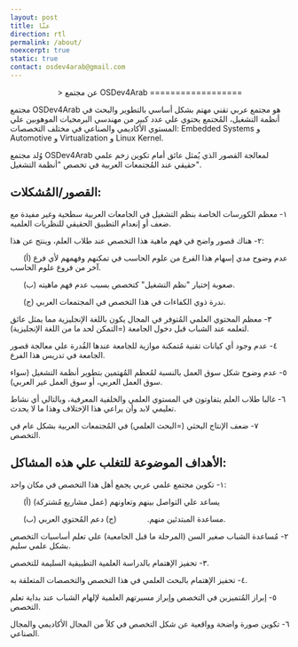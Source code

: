 ```yaml
---
layout: post
title: عنّا
direction: rtl
permalink: /about/
noexcerpt: true
static: true
contact: osdev4arab@gmail.com
--- 
```


<center>
>
عن مجتمع OSDev4Arab
==================
</center>

مجتمع OSDev4Arab هو مجتمع عربي تقني مهتم بشكل أساسي بالتطوير والبحث في أنظمة التشغيل، المُجتمع يحتوي علي عدد كبير من مهندسي البرمجيات الموهوبين علي المستوي الأكاديمي والصناعي في مختلف التخصصات: Embedded Systems و Automotive و Virtualization و Linux Kernel.

وُلد مجتمع OSDev4Arab لمعالجة القصور الذي يُمثل عائق أمام تكوين زخم علمي حقيقي عند المُجتمعات العربية في تخصص "أنظمة التشغيل".

القصور/المُشكلات:
---------

١- معظم الكورسات الخاصة بنظم التشغيل في الجامعات العربية سطحية وغير مفيدة مع ضعف أو إنعدام التطبيق الحقيقي للنظريات العلميه.

٢- هناك قصور واضح في فهم ماهية هذا التخصص عند طلاب العلم،  وينتج عن هذا:

&nbsp;&nbsp;&nbsp;&nbsp;&nbsp;&nbsp;(أ) عدم وضوح مدي إسهام هذا الفرع من علوم الحاسب في تمكنهم وفهمهم لأي فرع آخر من فروع علوم الحاسب.

&nbsp;&nbsp;&nbsp;&nbsp;&nbsp;&nbsp;(ب) صعوبة إختيار "نظم التشغيل" كتخصص بسبب عدم فهم ماهيته.

&nbsp;&nbsp;&nbsp;&nbsp;&nbsp;&nbsp;(ج) ندرة ذوي الكفاءات في هذا التخصص في المجتمعات العربي.

٣- معظم المحتوي العلمي المُتوفر في المجال يكون باللغة الإنجليزية مما يمثل عائق لتعلمه عند الشباب قبل دخول الجامعة (=التمكن لحد ما من اللغة الإنجليزية).

٤- عدم وجود أي كيانات تقنية مُتمكنة موازية للجامعة عندها القُدرة علي معالجة قصور الجامعة في تدريس هذا الفرع.

٥- عدم وضوح شكل سوق العمل بالنسبة لمُعظم المُهتمين بتطوير أنظمة التشغيل (سواء سوق العمل العربي، أو سوق العمل غير العربي).

٦- غالبا طلاب العلم يتفاوتون في المستوي العلمي والخلفية المعرفية، وبالتالي أي نشاط تعليمي لابد وأن يراعي هذا الإختلاف وهذا ما لا يحدث.

٧- ضعف الإنتاج البحثي (=البحث العلمي) في المُجتمعات العربية بشكل عام في التخصص.

الأهداف الموضوعة للتغلب علي هذه المشاكل:
----------

١- تكوين مجتمع علمي عربي يجمع أهل هذا التخصص في مكان واحد:

&nbsp;&nbsp;&nbsp;&nbsp;&nbsp;&nbsp;(أ) يساعد علي التواصل بينهم وتعاونهم (عمل مشاريع مُشتركة)

&nbsp;&nbsp;&nbsp;&nbsp;&nbsp;&nbsp;(ب) مساعدة المبتدئين منهم.
&nbsp;&nbsp;&nbsp;&nbsp;&nbsp;&nbsp;
&nbsp;&nbsp;&nbsp;&nbsp;&nbsp;&nbsp;(ج) دعم المُحتوي العربي.

٢- مُساعدة الشباب صغير السن (المرحلة ما قبل الجامعية) علي تعلم أساسيات التخصص بشكل علمي سليم.

٣- تحفيز الإهتمام بالدراسة العلمية التطبيقية السليمة للتخصص.

٤- تحفيز الإهتمام بالبحث العلمي في هذا التخصص والتخصصات المتعلقة به.

٥- إبراز المُتميزين في التخصص وإبراز مسيرتهم العلمية لإلهام الشباب عند بداية تعلم التخصص.

٦- تكوين صورة واضحة وواقعية عن شكل التخصص في كلاً من المجال الأكاديمي والمجال الصناعي.
